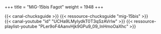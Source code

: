 +++
title = "MiG-15bis Fagot"
weight = 1948
+++

<div class="contenu"> <!-- Chuck's guide //-->
{{< canal-chucksguide >}}
{{< ressource-chucksguide "mig-15bis" >}}
</div>

<div class="contenu"> <!-- Matt Waggner //-->
{{< canal-youtube "id" "UCHa9LMylydkT0T3qSzAVrlw" >}}
{{< ressource-playlist-youtube "PLer9oF4AanvHjk9GPu9_09_InHmoOaXhc" >}}
</div>


